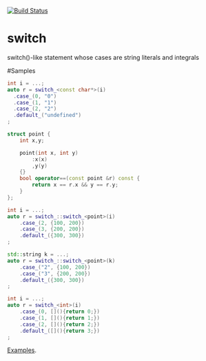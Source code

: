 [![Build Status](https://travis-ci.org/niXman/switch.svg?branch=master)](https://travis-ci.org/niXman/switch)

# switch
switch()-like statement whose cases are string literals and integrals

#Samples
```cpp
int i = ...;
auto r = switch_<const char*>(i)
  .case_(0, "0")
  .case_(1, "1")
  .case_(2, "2")
  .default_("undefined")
;
```

```cpp
struct point {
	int x,y;

	point(int x, int y)
		:x(x)
		,y(y)
	{}
	bool operator==(const point &r) const {
		return x == r.x && y == r.y;
	}
};

int i = ...;
auto r = switch_::switch_<point>(i)
	.case_(2, {100, 200})
	.case_(3, {200, 200})
	.default_({300, 300})
;
```

```cpp
std::string k = ...;
auto r = switch_::switch_<point>(k)
	.case_("2", {100, 200})
	.case_("3", {200, 200})
	.default_({300, 300})
;
```

```cpp
int i = ...;
auto r = switch_<int>(i)
	.case_(0, [](){return 0;})
	.case_(1, [](){return 1;})
	.case_(2, [](){return 2;})
	.default_([](){return 3;})
;
```
[Examples](https://github.com/niXman/switch/blob/master/main.cpp).
